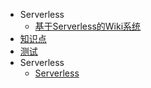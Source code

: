 * Serverless
  * [基于Serverless的Wiki系统](/ "阿里云Serverless函数计算搭建博客")
* [知识点](interview.md "面试")
* [测试](test.md "aa")
* Serverless
  * [Serverless]()